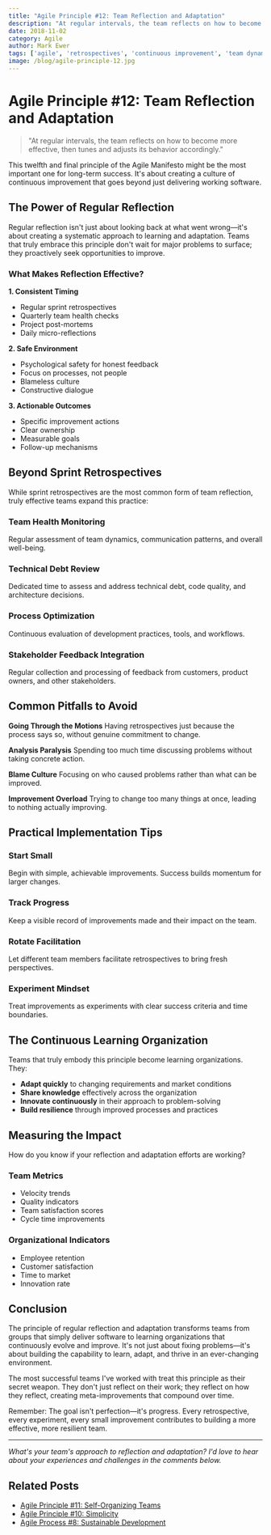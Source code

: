 ```yaml
---
title: "Agile Principle #12: Team Reflection and Adaptation"
description: "At regular intervals, the team reflects on how to become more effective, then tunes and adjusts its behavior accordingly."
date: 2018-11-02
category: Agile
author: Mark Ewer
tags: ['agile', 'retrospectives', 'continuous improvement', 'team dynamics']
image: /blog/agile-principle-12.jpg
---
```


# Agile Principle #12: Team Reflection and Adaptation

<Breadcrumbs />

> "At regular intervals, the team reflects on how to become more effective, then tunes and adjusts its behavior accordingly."

This twelfth and final principle of the Agile Manifesto might be the most important one for long-term success. It's about creating a culture of continuous improvement that goes beyond just delivering working software.

## The Power of Regular Reflection

Regular reflection isn't just about looking back at what went wrong—it's about creating a systematic approach to learning and adaptation. Teams that truly embrace this principle don't wait for major problems to surface; they proactively seek opportunities to improve.

### What Makes Reflection Effective?

**1. Consistent Timing**
- Regular sprint retrospectives
- Quarterly team health checks
- Project post-mortems
- Daily micro-reflections

**2. Safe Environment**
- Psychological safety for honest feedback
- Focus on processes, not people
- Blameless culture
- Constructive dialogue

**3. Actionable Outcomes**
- Specific improvement actions
- Clear ownership
- Measurable goals
- Follow-up mechanisms

## Beyond Sprint Retrospectives

While sprint retrospectives are the most common form of team reflection, truly effective teams expand this practice:

### Team Health Monitoring
Regular assessment of team dynamics, communication patterns, and overall well-being.

### Technical Debt Review
Dedicated time to assess and address technical debt, code quality, and architecture decisions.

### Process Optimization
Continuous evaluation of development practices, tools, and workflows.

### Stakeholder Feedback Integration
Regular collection and processing of feedback from customers, product owners, and other stakeholders.

## Common Pitfalls to Avoid

**Going Through the Motions**
Having retrospectives just because the process says so, without genuine commitment to change.

**Analysis Paralysis**
Spending too much time discussing problems without taking concrete action.

**Blame Culture**
Focusing on who caused problems rather than what can be improved.

**Improvement Overload**
Trying to change too many things at once, leading to nothing actually improving.

## Practical Implementation Tips

### Start Small
Begin with simple, achievable improvements. Success builds momentum for larger changes.

### Track Progress
Keep a visible record of improvements made and their impact on the team.

### Rotate Facilitation
Let different team members facilitate retrospectives to bring fresh perspectives.

### Experiment Mindset
Treat improvements as experiments with clear success criteria and time boundaries.

## The Continuous Learning Organization

Teams that truly embody this principle become learning organizations. They:

- **Adapt quickly** to changing requirements and market conditions
- **Share knowledge** effectively across the organization
- **Innovate continuously** in their approach to problem-solving
- **Build resilience** through improved processes and practices

## Measuring the Impact

How do you know if your reflection and adaptation efforts are working?

### Team Metrics
- Velocity trends
- Quality indicators
- Team satisfaction scores
- Cycle time improvements

### Organizational Indicators
- Employee retention
- Customer satisfaction
- Time to market
- Innovation rate

## Conclusion

The principle of regular reflection and adaptation transforms teams from groups that simply deliver software to learning organizations that continuously evolve and improve. It's not just about fixing problems—it's about building the capability to learn, adapt, and thrive in an ever-changing environment.

The most successful teams I've worked with treat this principle as their secret weapon. They don't just reflect on their work; they reflect on how they reflect, creating meta-improvements that compound over time.

Remember: The goal isn't perfection—it's progress. Every retrospective, every experiment, every small improvement contributes to building a more effective, more resilient team.

<SharePost />

---

*What's your team's approach to reflection and adaptation? I'd love to hear about your experiences and challenges in the comments below.*

## Related Posts

- [Agile Principle #11: Self-Organizing Teams](/blog/agile-principles-11)
- [Agile Principle #10: Simplicity](/blog/agile-principle-10)
- [Agile Process #8: Sustainable Development](/blog/agile-process-8)
